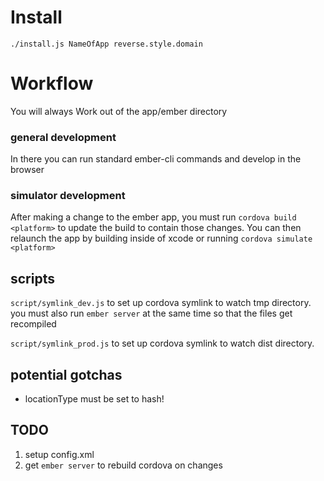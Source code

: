 # Install

`./install.js NameOfApp reverse.style.domain`

# Workflow
You will always Work out of the app/ember directory

### general development
In there you can run standard ember-cli commands and develop in the browser

### simulator development
After making a change to the ember app, you must run `cordova build <platform>`
to update the build to contain those changes. You can then relaunch the app by
building inside of xcode or running `cordova simulate <platform>`

## scripts

`script/symlink_dev.js` to set up cordova symlink to watch tmp directory. you
must also run `ember server` at the same time so that the files get recompiled

`script/symlink_prod.js` to set up cordova symlink to watch dist directory.

## potential gotchas

+  locationType must be set to hash!

## TODO

1. setup config.xml
2. get `ember server` to rebuild cordova on changes
